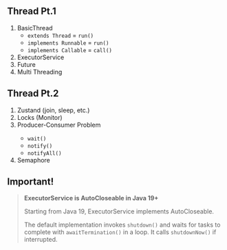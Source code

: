 ## Thread Pt.1
<ol>
    <li> 
        BasicThread
        <ul>
            <li><code>extends Thread</code> = <code>run()</code></li>
            <li><code>implements Runnable</code> = <code>run()</code></li>
            <li><code>implements Callable</code> = <code>call()</code></li>
        </ul>
    </li>
    <li> ExecutorService </li>
    <li> Future </li>
    <li> Multi Threading </li>
</ol>

## Thread Pt.2
<ol>
    <li> Zustand (join, sleep, etc.) </li>
    <li> Locks (Monitor) </li>
    <li> Producer-Consumer Problem</li>
        <ul>
            <li><code>wait()</code></li>
            <li><code>notify()</code></li>
            <li><code>notifyAll()</code></li>
        </ul>
    <li> Semaphore </li>
</ol>

## Important!
> <b>ExecutorService is AutoCloseable in Java 19+</b>
> 
> Starting from Java 19, ExecutorService implements AutoCloseable. 
> 
> The default implementation invokes `shutdown()` and waits for tasks to complete with `awaitTermination()` in a loop. It calls `shutdownNow()` if interrupted.
